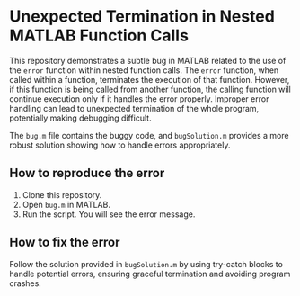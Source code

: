 # Unexpected Termination in Nested MATLAB Function Calls

This repository demonstrates a subtle bug in MATLAB related to the use of the `error` function within nested function calls.  The `error` function, when called within a function, terminates the execution of that function. However, if this function is being called from another function, the calling function will continue execution only if it handles the error properly.  Improper error handling can lead to unexpected termination of the whole program, potentially making debugging difficult.

The `bug.m` file contains the buggy code, and `bugSolution.m` provides a more robust solution showing how to handle errors appropriately.

## How to reproduce the error
1.  Clone this repository.
2.  Open `bug.m` in MATLAB.
3.  Run the script.  You will see the error message.

## How to fix the error
Follow the solution provided in `bugSolution.m` by using try-catch blocks to handle potential errors, ensuring graceful termination and avoiding program crashes.